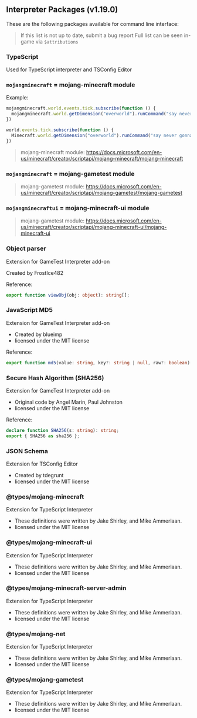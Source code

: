 ## Interpreter Packages (v1.19.0)
These are the following packages available for command line interface:
> If this list is not up to date, submit a bug report
> Full list can be seen in-game via `$attributions`

### TypeScript
Used for TypeScript interpreter and TSConfig Editor

### `mojangminecraft` = mojang-minecraft module
Example:
```js
mojangminecraft.world.events.tick.subscribe(function () { 
  mojangminecraft.world.getDimension("overworld").runCommand("say never gonna let you down")
})
```
```js
world.events.tick.subscribe(function () {
  Minecraft.world.getDimension("overworld").runCommand("say never gonna let you down")
})
```

> mojang-minecraft module: https://docs.microsoft.com/en-us/minecraft/creator/scriptapi/mojang-minecraft/mojang-minecraft

### `mojangminecraft` = mojang-gametest module

> mojang-gametest module: https://docs.microsoft.com/en-us/minecraft/creator/scriptapi/mojang-gametest/mojang-gametest

### `mojangminecraftui` = mojang-minecraft-ui module

> mojang-gametest module: https://docs.microsoft.com/en-us/minecraft/creator/scriptapi/mojang-minecraft-ui/mojang-minecraft-ui

### Object parser
Extension for GameTest Interpreter add-on

Created by FrostIce482

Reference:
```ts
export function viewObj(obj: object): string[];
```

### JavaScript MD5
Extension for GameTest Interpreter add-on

- Created by blueimp
- licensed under the MIT license

Reference:
```ts
export function md5(value: string, key?: string | null, raw?: boolean): string;
```

### Secure Hash Algorithm (SHA256)
Extension for GameTest Interpreter add-on

- Original code by Angel Marin, Paul Johnston
- licensed under the MIT license

Reference:
```ts
declare function SHA256(s: string): string;
export { SHA256 as sha256 };
```

### JSON Schema
Extension for TSConfig Editor

- Created by tdegrunt
- licensed under the MIT license

### @types/mojang-minecraft
Extension for TypeScript Interpreter

- These definitions were written by Jake Shirley, and Mike Ammerlaan.
- licensed under the MIT license

### @types/mojang-minecraft-ui
Extension for TypeScript Interpreter

- These definitions were written by Jake Shirley, and Mike Ammerlaan.
- licensed under the MIT license

### @types/mojang-minecraft-server-admin
Extension for TypeScript Interpreter

- These definitions were written by Jake Shirley, and Mike Ammerlaan.
- licensed under the MIT license

### @types/mojang-net
Extension for TypeScript Interpreter

- These definitions were written by Jake Shirley, and Mike Ammerlaan.
- licensed under the MIT license

### @types/mojang-gametest
Extension for TypeScript Interpreter

- These definitions were written by Jake Shirley, and Mike Ammerlaan.
- licensed under the MIT license